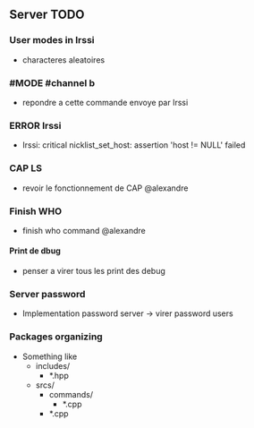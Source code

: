 ## Server TODO

### User modes in Irssi
- characteres aleatoires

### #MODE #channel b
- repondre a cette commande envoye par Irssi

### ERROR Irssi
- Irssi: critical nicklist_set_host: assertion 'host != NULL' failed

### CAP LS
- revoir le fonctionnement de CAP @alexandre 

### Finish WHO
- finish who command @alexandre

#### Print de dbug
- penser a virer tous les print des debug

### Server password 
- Implementation password server -> virer password users

### Packages organizing
- Something like
  - includes/
    - *.hpp
  - srcs/ 
    - commands/
      - *.cpp
    - *.cpp